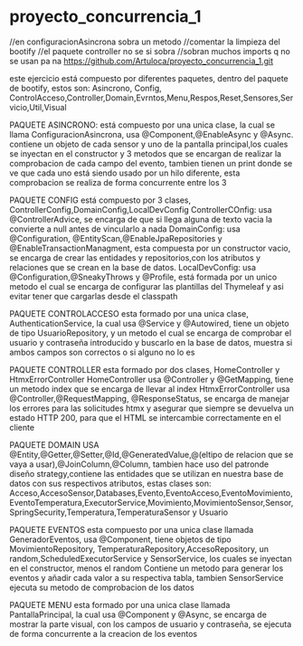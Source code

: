# proyecto_concurrencia_1
//en configuracionAsincrona sobra un metodo
//comentar la limpieza del bootify
//el paquete controller no se si sobra
//sobran muchos imports q no se usan pa na
https://github.com/Artuloca/proyecto_concurrencia_1.git

este ejercicio está compuesto por diferentes paquetes, dentro del paquete de bootify, estos son: Asincrono, Config, ControlAcceso,Controller,Domain,Evrntos,Menu,Respos,Reset,Sensores,Servicio,Util,Visual

PAQUETE ASINCRONO:
está compuesto por una unica clase, la cual se llama ConfiguracionAsincrona, usa @Component,@EnableAsync y @Async. contiene un objeto de cada sensor y uno de la pantalla principal,los cuales se inyectan en el constructor y 3 metodos que se encargan de realizar la comprobacion de cada campo del evento, tambien tienen un print donde se ve que cada uno está siendo usado por un hilo diferente, esta comprobacion se realiza de forma concurrente entre los 3

PAQUETE CONFIG
está compuesto por 3 clases, ControllerConfig,DomainConfig,LocalDevConfig
ControllerCOnfig: usa @ControllerAdvice, se encarga de que si llega alguna de texto vacia la convierte a null antes de vincularlo a nada
DomainConfig: usa @Configuration, @EntityScan,@EnableJpaRepositories y @EnableTransactionManagment, esta compuesta por un constructor vacio, se encarga de crear las entidades y repositorios,con los atributos y relaciones que se crean en la base de datos.
LocalDevConfig: usa @Configuration,@SneakyThrows y @Profile, está formada por un unico metodo el cual se encarga de configurar las plantillas del Thymeleaf y asi evitar tener que cargarlas desde el classpath

PAQUETE CONTROLACCESO
esta formado por una unica clase, AuthenticationService, la cual usa @Service y @Autowired, tiene un objeto de tipo UsuarioRepository, y un metodo el cual se encarga de comprobar el usuario y contraseña introducido y buscarlo en la base de datos, muestra si ambos campos son correctos o si alguno no lo es

PAQUETE CONTROLLER
esta formado por dos clases, HomeController y HtmxErrorController
HomeController usa @Controller y @GetMapping, tiene un metodo index que se encarga de llevar al index
HtmxErrorController usa @Controller,@RequestMapping, @ResponseStatus, se encarga de manejar los errores para las solicitudes htmx y asegurar que siempre se devuelva un estado HTTP 200, para que el HTML se intercambie correctamente en el cliente

PAQUETE DOMAIN
USA @Entity,@Getter,@Setter,@Id,@GeneratedValue,@(eltipo de relacion que se vaya a usar),@JoinColumn,@Column, tambien hace uso del patronde diseño strategy,contiene las entidades que se utilizan en nuestra base de datos con sus respectivos atributos, estas clases son: Acceso,AccesoSensor,Databases,Evento,EventoAcceso,EventoMovimiento,EventoTemperatura,ExecutorService,Movimiento,MovimientoSensor,Sensor,SpringSecurity,Temperatura,TemperaturaSensor y Usuario

PAQUETE EVENTOS
esta compuesto por una unica clase llamada GeneradorEventos, usa @Component, tiene objetos de tipo MovimientoRepository, TemperaturaRepository,AccesoRepository, un random,ScheduledExecutorService y SensorService, los cuales se inyectan en el constructor, menos el random
Contiene un metodo para generar los eventos y añadir cada valor a su respectiva tabla, tambien SensorService ejecuta su metodo de comprobacion de los datos

PAQUETE MENU
esta formado por una unica clase llamada PantallaPrincipal, la cual usa @Component y @Async, se encarga de mostrar la parte visual, con los campos de usuario y contraseña, se ejecuta de forma concurrente a la creacion de los eventos
